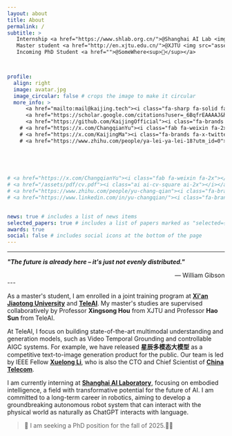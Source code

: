 ```yaml
---
layout: about
title: About
permalink: /
subtitle: >
   Internship <a href="https://www.shlab.org.cn/">@Shanghai AI Lab <img src="assets/img/ailab.png" alt="logo of shailab" style="display:inline; width:30px; height:20px;"></a>, <br>
   Master student <a href="http://en.xjtu.edu.cn/">@XJTU <img src="assets/img/a4-2xbred.png" alt="logo of xjtu" style="display:inline; width:70px; height:20px;"></a> with <a href="https://www.teleagi.cn">@TeleAI <img src="assets/img/teleai.png" alt="logo of TeleAI" style="display:inline; width:20px; height:20px;"></a>, <br>
   Incoming PhD Student <a href="">@SomeWhere<sup>📢</sup></a> 



profile:
  align: right
  image: avatar.jpg
  image_circular: false # crops the image to make it circular
  more_info: >
      <a href="mailto:mail@kaijing.tech"><i class="fa-sharp fa-solid fa-at fa-2x"></i></a>
      <a href="https://scholar.google.com/citations?user=_6BqfrEAAAAJ&hl=en"><i class="fa-brands fa-google fa-2x"></i></a> 
      <a href="https://github.com/KaijingOfficial"><i class="fa-brands fa-github fa-2x"></i></a>
    # <a href="https://x.com/ChangqianYu"><i class="fab fa-weixin fa-2x"></i></a>
    # <a href="https://x.com/KaijingMa"><i class="fa-brands fa-x-twitter fa-2x"></i></a>
    # <a href="https://www.zhihu.com/people/ya-lei-ya-lei-18?utm_id=0"><i class="fa-brands fa-zhihu fa-2x"></i></a>

      
      


# <a href="https://x.com/ChangqianYu"><i class="fab fa-weixin fa-2x"></i></a>
# <a href="/assets/pdf/cv.pdf"><i class="ai ai-cv-square ai-2x"></i></a>   
# <a href="https://www.zhihu.com/people/yu-chang-qian"><i class="fa-brands fa-zhihu fa-2x"></i></a>
# <a href="https://www.linkedin.com/in/yu-changqian/"><i class="fa-brands fa-linkedin fa-2x"></i></a>
      

news: true # includes a list of news items
selected_papers: true # includes a list of papers marked as "selected={true}"
awards: true
social: false # includes social icons at the bottom of the page
---
```


---

**_"The future is already here – it's just not evenly distributed."_**  
<div style="text-align: right;">&mdash; William Gibson</div>
---
<!-- <blockquote>“The future is already here – it's just not evenly distributed.” ― William Gibson</blockquote> -->

As a master's student, I am enrolled in a joint training program at **[Xi'an Jiaotong University](https://www.xjtu.edu.cn)** and **[TeleAI](https://www.teleagi.cn)**. My master's studies are supervised collaboratively by Professor **Xingsong Hou** from XJTU and Professor **Hao Sun** from TeleAI.

At TeleAI, I focus on building state-of-the-art multimodal understanding and generation models, such as Video Temporal Grounding and controllable AIGC systems. For example, we have released **星辰多模态大模型** as a competitive text-to-image generation product for the public. Our team is led by IEEE Fellow **[Xuelong Li](https://scholar.google.com/citations?user=ahUibskAAAAJ&hl=en)**, who is also the CTO and Chief Scientist of **[China Telecom](https://www.chinatelecomglobal.com/)**.

I am currently interning at **[Shanghai AI Laboratory](https://www.shlab.org.cn/)**, focusing on embodied intelligence, a field with transformative potential for the future of AI. I am committed to a long-term career in robotics, aiming to develop a groundbreaking autonomous robot system that can interact with the physical world as naturally as ChatGPT interacts with language.

<blockquote>📢 I am seeking a PhD position for the fall of 2025.🥺😭</blockquote>

